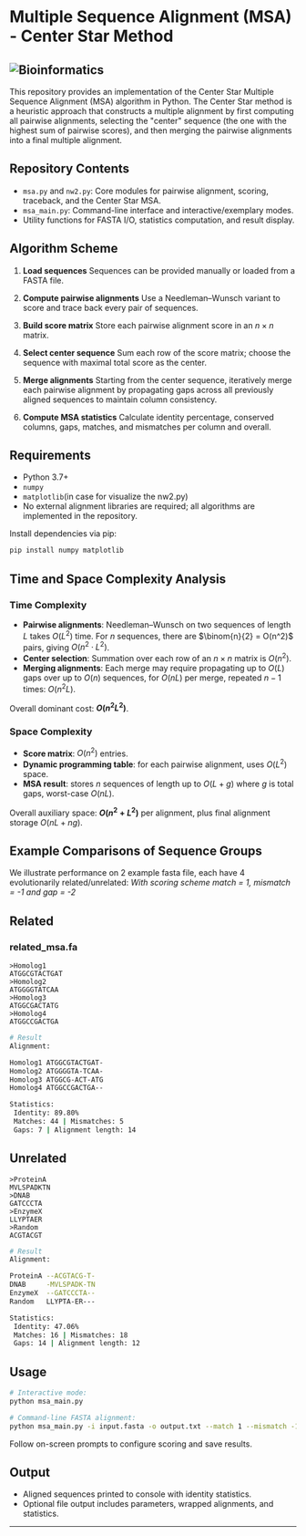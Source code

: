# Multiple Sequence Alignment (MSA) - Center Star Method

## ![Bioinformatics](https://img.shields.io/badge/Bioinformatics-MSA-blue)

This repository provides an implementation of the Center Star Multiple Sequence Alignment (MSA) algorithm in Python. The Center Star method is a heuristic approach that constructs a multiple alignment by first computing all pairwise alignments, selecting the "center" sequence (the one with the highest sum of pairwise scores), and then merging the pairwise alignments into a final multiple alignment.

## Repository Contents

* `msa.py` and `nw2.py`: Core modules for pairwise alignment, scoring, traceback, and the Center Star MSA.
* `msa_main.py`: Command-line interface and interactive/exemplary modes.
* Utility functions for FASTA I/O, statistics computation, and result display.

## Algorithm Scheme

1. **Load sequences**
   Sequences can be provided manually or loaded from a FASTA file.

2. **Compute pairwise alignments**
   Use a Needleman–Wunsch variant to score and trace back every pair of sequences.

3. **Build score matrix**
   Store each pairwise alignment score in an $n \times n$ matrix.

4. **Select center sequence**
   Sum each row of the score matrix; choose the sequence with maximal total score as the center.

5. **Merge alignments**
   Starting from the center sequence, iteratively merge each pairwise alignment by propagating gaps across all previously aligned sequences to maintain column consistency.

6. **Compute MSA statistics**
   Calculate identity percentage, conserved columns, gaps, matches, and mismatches per column and overall.

## Requirements

* Python 3.7+
* `numpy` 
* `matplotlib`(in case for visualize the nw2.py)
* No external alignment libraries are required; all algorithms are implemented in the repository.

Install dependencies via pip:

```bash
pip install numpy matplotlib
```

## Time and Space Complexity Analysis

### Time Complexity

* **Pairwise alignments**: Needleman–Wunsch on two sequences of length $L$ takes $O(L^2)$ time. For $n$ sequences, there are $\binom{n}{2} = O(n^2)$ pairs, giving $O(n^2 \cdot L^2)$.
* **Center selection**: Summation over each row of an $n\times n$ matrix is $O(n^2)$.
* **Merging alignments**: Each merge may require propagating up to $O(L)$ gaps over up to $O(n)$ sequences, for $O(nL)$ per merge, repeated $n-1$ times: $O(n^2 L)$.

Overall dominant cost: **$O(n^2 L^2)$**.

### Space Complexity

* **Score matrix**: $O(n^2)$ entries.
* **Dynamic programming table**: for each pairwise alignment, uses $O(L^2)$ space.
* **MSA result**: stores $n$ sequences of length up to $O(L+g)$ where $g$ is total gaps, worst-case $O(nL)$.

Overall auxiliary space: **$O(n^2 + L^2)$** per alignment, plus final alignment storage $O(nL + ng)$.

## Example Comparisons of Sequence Groups

We illustrate performance on 2 example fasta file, each have 4 evolutionarily related/unrelated:
*With scoring scheme match = 1, mismatch = -1 and gap = -2*
## **Related** 
### related_msa.fa
```text
>Homolog1
ATGGCGTACTGAT
>Homolog2
ATGGGGTATCAA
>Homolog3
ATGGCGACTATG
>Homolog4
ATGGCCGACTGA
```
```bash
# Result
Alignment:

Homolog1 ATGGCGTACTGAT-
Homolog2 ATGGGGTA-TCAA-
Homolog3 ATGGCG-ACT-ATG
Homolog4 ATGGCCGACTGA--

Statistics:
 Identity: 89.80%
 Matches: 44 | Mismatches: 5
 Gaps: 7 | Alignment length: 14
```
## **Unrelated** 
```text
>ProteinA
MVLSPADKTN
>DNAB
GATCCCTA
>EnzymeX
LLYPTAER
>Random
ACGTACGT
```
```bash
# Result
Alignment:

ProteinA --ACGTACG-T-
DNAB     -MVLSPADK-TN
EnzymeX  --GATCCCTA--
Random   LLYPTA-ER---

Statistics:
 Identity: 47.06%
 Matches: 16 | Mismatches: 18
 Gaps: 14 | Alignment length: 12
```
## Usage

```bash
# Interactive mode:
python msa_main.py

# Command-line FASTA alignment:
python msa_main.py -i input.fasta -o output.txt --match 1 --mismatch -1 --gap -2
```

Follow on-screen prompts to configure scoring and save results.

## Output

* Aligned sequences printed to console with identity statistics.
* Optional file output includes parameters, wrapped alignments, and statistics.

---
